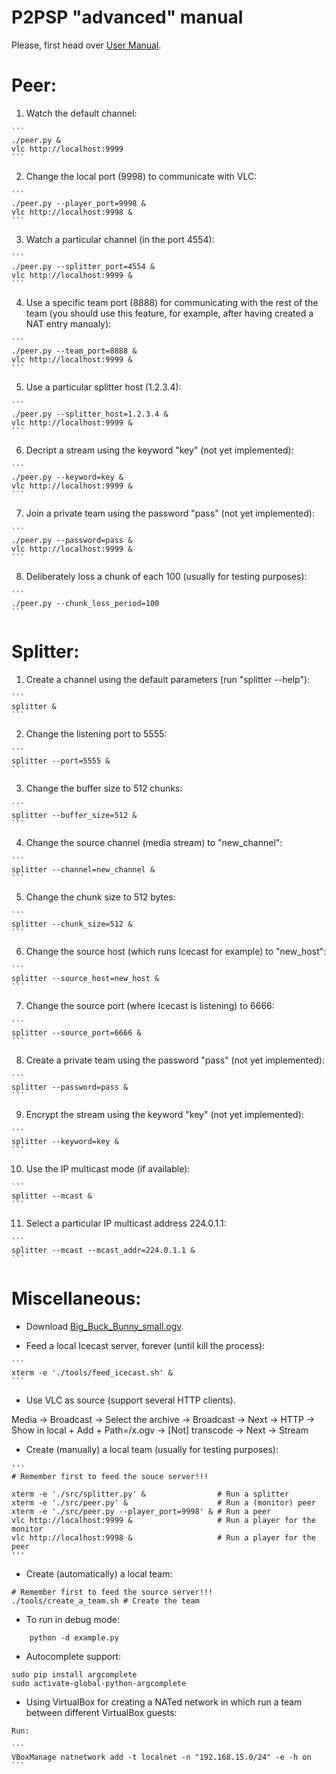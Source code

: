 P2PSP "advanced" manual
=======================

Please, first head over [User Manual](../user-manual/README.md).

# Peer:
<!-- {{{  -->1. Watch the default channel:<!-- {{{  -->	```	./peer.py &	vlc http://localhost:9999	```<!-- }}} -->2. Change the local port (9998) to communicate with VLC:<!-- {{{  -->	```	./peer.py --player_port=9998 &	vlc http://localhost:9998 &	```<!-- }}} -->3. Watch a particular channel (in the port 4554):<!-- {{{  -->    ```    ./peer.py --splitter_port=4554 &    vlc http://localhost:9999 &    ```<!-- }}} -->    4. Use a specific team port (8888) for communicating with the rest of   the team (you should use this feature, for example, after having   created a NAT entry manualy):<!-- {{{  -->    ```    ./peer.py --team_port=8888 &    vlc http://localhost:9999 &    ```<!-- }}} -->5. Use a particular splitter host (1.2.3.4):<!-- {{{  -->    ```    ./peer.py --splitter_host=1.2.3.4 &    vlc http://localhost:9999 &    ```<!-- }}} -->6. Decript a stream using the keyword "key" (not yet implemented):<!-- {{{  -->    ```    ./peer.py --keyword=key &    vlc http://localhost:9999 &    ```<!-- }}} -->7. Join a private team using the password "pass" (not yet implemented):<!-- {{{  -->    ```    ./peer.py --password=pass &    vlc http://localhost:9999 &    ```<!-- }}} -->8. Deliberately loss a chunk of each 100 (usually for testing purposes):<!-- {{{  -->    ```    ./peer.py --chunk_loss_period=100    ```<!-- }}} --><!-- }}} -->

# Splitter:
<!-- {{{  -->1. Create a channel using the default parameters (run "splitter --help"):<!-- {{{  -->    ```    splitter &    ```<!-- }}} -->2. Change the listening port to 5555:<!-- {{{  -->    ```    splitter --port=5555 &    ```<!-- }}} -->3. Change the buffer size to 512 chunks:<!-- {{{  -->    ```    splitter --buffer_size=512 &    ```<!-- }}} -->4. Change the source channel (media stream) to "new_channel":<!-- {{{  -->    ```    splitter --channel=new_channel &    ```<!-- }}} -->5. Change the chunk size to 512 bytes:<!-- {{{  -->    ```    splitter --chunk_size=512 &    ```<!-- }}} -->6. Change the source host (which runs Icecast for example) to   "new_host":<!-- {{{  -->    ```    splitter --source_host=new_host &    ```<!-- }}} -->7. Change the source port (where Icecast is listening) to 6666:<!-- {{{  -->    ```    splitter --source_port=6666 &    ```<!-- }}} -->8. Create a private team using the password "pass" (not yet implemented):<!-- {{{  -->    ```    splitter --password=pass &    ```<!-- }}} -->9. Encrypt the stream using the keyword "key" (not yet implemented):<!-- {{{  -->    ```    splitter --keyword=key &    ```<!-- }}} -->10. Use the IP multicast mode (if available):<!-- {{{  -->    ```    splitter --mcast &    ```<!-- }}} -->11. Select a particular IP multicast address 224.0.1.1:<!-- {{{  -->    ```    splitter --mcast --mcast_addr=224.0.1.1 &    ```<!-- }}} --><!-- }}} -->

# Miscellaneous:
<!-- {{{  -->

* Download
[Big_Buck_Bunny_small.ogv](http://commons.wikimedia.org/wiki/File:Big_Buck_Bunny_small.ogv).

* Feed a local Icecast server, forever (until kill the process):
<!-- {{{  -->    ```    xterm -e './tools/feed_icecast.sh' &    ```<!-- }}} -->

* Use VLC as source (support several HTTP clients).
<!-- {{{  -->   Media -> Broadcast -> Select the archive -> Broadcast -> Next -> HTTP ->   Show in local + Add + Path=/x.ogv -> [Not] transcode -> Next -> Stream<!-- }}} -->

* Create (manually) a local team (usually for testing purposes):
<!-- {{{  -->

    '''
    # Remember first to feed the souce server!!!
                                                             
	xterm -e './src/splitter.py' &                # Run a splitter
    xterm -e './src/peer.py' &                    # Run a (monitor) peer
    xterm -e './src/peer.py --player_port=9998' & # Run a peer
    vlc http://localhost:9999 &                   # Run a player for the monitor
    vlc http://localhost:9998 &                   # Run a player for the peer
    '''

<!-- }}} -->

* Create (automatically) a local team:
<!-- {{{  -->    # Remember first to feed the source server!!!    ./tools/create_a_team.sh # Create the team<!-- }}} -->

* To run in debug mode:
<!-- {{{  -->        python -d example.py<!-- }}} -->

* Autocomplete support:
<!-- {{{  -->	sudo pip install argcomplete	sudo activate-global-python-argcomplete<!-- }}} -->
        
* Using VirtualBox for creating a NATed network in which run a team
  between different VirtualBox guests:
<!-- {{{  -->	Run:    ```    VBoxManage natnetwork add -t localnet -n "192.168.15.0/24" -e -h on    ```<!-- }}} -->

<!-- }}} -->
